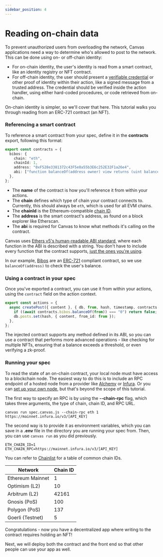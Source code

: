 ```yaml
---
sidebar_position: 4
---
```


# Reading on-chain data

To prevent unauthorized users from overloading the network, Canvas
applications need a way to determine who's allowed to post to the
network. This can be done using on- or off-chain identity:

* For on-chain identity, the user's identity is read from a smart
  contract, like an identity registry or NFT contract.
* For off-chain identity, the user should present a [verifiable
  credential](https://www.w3.org/TR/vc-data-model/) or other
  proof of identity within their action, like a signed message from
  a trusted address. The credential should be verified inside the
  action handler, using either hard-coded procedures, or code
  retrieved from on-chain.

On-chain identity is simpler, so we'll cover that here. This tutorial
walks you through reading from an ERC-721 contract (an NFT).

### Referencing a smart contract

To reference a smart contract from your spec, define it in the **contracts** export, following this format:

```ts
export const contracts = {
  bibos: {
    chain: "eth",
    chainId: 1,
    address: "0xF528e3381372c43F5e8a55b3E6c252E32F1a26e4",
    abi: ["function balanceOf(address owner) view returns (uint balance)"],
  },
};
```

- The **name** of the contract is how you'll reference it from within your actions.
- The **chain** defines which type of chain your contract connects to. Currently, this should always be `eth`, which is used for all EVM chains.
- The **chainId** is the Ethereum-compatible [chain ID](https://chainlist.org/).
- The **address** is the smart contract's address, as found on a block explorer like Etherscan.
- The **abi** is required for Canvas to know what methods it's calling on the contract.

Canvas uses [Ethers v5's human-readable ABI standard](https://docs.ethers.io/v5/api/utils/abi/interface/), where each function in the ABI is described with a string. You don't have to include every function that the contract supports, [just the ones you're using](https://blog.ricmoo.com/human-readable-contract-abis-in-ethers-js-141902f4d917).

In our example, [Bibos](https://bibos.xyz/) are an [ERC-721](https://eips.ethereum.org/EIPS/eip-721) compliant contract, so we use `balanceOf(address)` to check the user's balance.

### Using a contract in your spec

Once you've exported a contract, you can use it from within your actions, using the `contract` field on the action context.

```ts
export const actions = {
  async createPost({ content }, { db, from, hash, timestamp, contracts }) {
    if ((await contracts.bibos.balanceOf(from)) === "0") return false;
    db.posts.set(hash, { content, from_id: from });
  },
};
```

The injected contract supports any method defined in its ABI, so you can use a contract that performs more advanced operations - like checking for multiple NFTs, ensuring that a balance exceeds a threshold, or even verifying a zk-proof.

### Running your spec

To read the state of an on-chain contract, your local node must have access to a blockchain node. The easiest way to do this is to include an RPC endpoint of a hosted node from a provider like [Alchemy](https://www.alchemy.com/) or [Infura](https://infura.io/). Or you can [set up your own node](https://ethereum.org/en/developers/docs/nodes-and-clients/run-a-node/), but that's beyond the scope of this tutorial.

The first way to specify an RPC is by using the **--chain-rpc** flag, which takes three arguments, the type of chain, chain ID, and RPC URL.

```
canvas run spec.canvas.js --chain-rpc eth 1 https://mainnet.infura.io/v3/[API_KEY]
```

The second way is to provide it as environment variables, which you can save in a **.env** file in the directory you are running your spec from. Then, you can use `canvas run` as you did previously.

```
ETH_CHAIN_ID=1
ETH_CHAIN_RPC=https://mainnet.infura.io/v3/[API_KEY]
```

You can refer to [Chainlist](https://chainlist.org/) for a table of common chain IDs.

| Network          | Chain ID |
| ---------------- | -------- |
| Ethereum Mainnet | 1        |
| Optimism (L2)    | 10       |
| Arbitrum (L2)    | 42161    |
| Gnosis (PoS)     | 100      |
| Polygon (PoS)    | 137      |
| Goerli (Testnet) | 5        |

Congratulations - now you have a decentralized app where writing to the contract requires holding an NFT!

Next, we will deploy both the contract and the front end so that other people can use your app as well.

